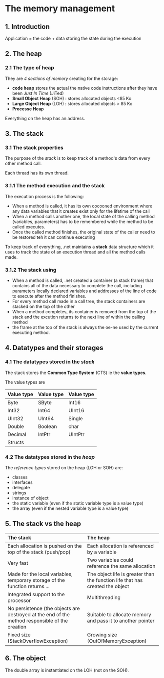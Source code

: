 # The memory management

## 1. Introduction

Application = the code + data storing the state during the execution

## 2. The heap

### 2.1 The type of heap

They are _4 sections of memory_  creating for the storage:
- __code heap__ stores the actual the native code instructions after they have been _Just In Time_ (JiTed)
- __Small Object Heap__ (SOH) : stores allocated objects <85 Ko 
- __Large Object Heap__ (LOH) : stores allocated objects > 85 Ko
- __Processe Heap__

Everything on the heap has an address.




## 3. The stack

### 3.1 The stack properties

The purpose of the _stack_ is to keep track of a method's data from every other method call.

Each thread has its own thread.

### 3.1.1 The method execution and the stack

The execution process is the following:
- When a method is called, it has its own cocooned environment where any data variables that it creates exist only for the lifetime of the call
- When a method calls another one, the local state of the calling method (variables, parameters) has to be remembered while the method to be called executes. 
- Once the called method finishes, the original state of the caller need to be restored teh it can continue executing

To keep track of everything, .net maintains a __stack__ data structure which it uses to track the state of an execution thread and all the method calls made.

### 3.1.2 The stack using

- When a method is called, .net created a container (a stack frame) that contains all of the data necessary to complete the call, including parameters locally declared variables and addresses of the line of code to execute after the method finishes.
- For every method call made in a call tree, the stack containers are stacked on the top of the other
- When a method completes, its container is removed from the top of the stack and the excution returns to the next line of within the calling method
- the frame at the top of the stack is always the oe-ne used by the current executing method.

## 4. Datatypes and their storages

### 4.1 The datatypes stored in the _stack_

The stack stores the __Common Type System__ (CTS) ie the __value types__.

The value types are

|Value type | Value type | Value type |
|:-----|:------|:------|
| Byte | SByte | Int16 |
| Int32 | Int64 | UInt16 |
| UInt32 | UInt64 | Single |
| Double | Boolean | char |
| Decimal | IntPtr | UIntPtr |
| Structs | | 

### 4.2 The datatypes stored in the _heap_

The _reference types_ stored on the heap (LOH or SOH) are:
- classes
- interfaces
- delegate
- strings
- instance of object
- the static variable (even if the static variable type is a value type)
- the array (even if the nested variable type is a value type)


## 5. The stack vs the heap

| The stack | The heap |
|:----------|:---------|
|Each allocation is pushed on the top of the stack (push/pop) | Each allocation is referenced by a variable |
|Very fast | Two variables could reference the same allocation |
|Made for the local variables, temporary storage of the function returns ...|The object life is greater than the function life that has created the object|
|Integrated support to the processor | Multithreading |
| No persistence (the objects are destroyed at the end of the method responsible of the creation | Suitable to allocate memory and pass it to another pointer |
|Fixed size (StackOverflowException) | Growing size (OutOfMemoryException) |


## 6. The object

The double array is instantiated on the LOH (not on the SOH).

































